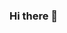 ### Hi there 👋

<!--
**zachlynne/zachlynne** is a ✨ _special_ ✨ repository because its `README.md` (this file) appears on your GitHub profile.

Here are some ideas to get you started:

- 🔭 I’m currently working in the Tech Elevator Boot Camp.
- 🌱 I’m currently learning to become a software developer!
- 👯 I’m looking to collaborate on side projects to learn more coding and create something great!
- 🤔 I’m looking for help with all things coding!
- 💬 Ask me about my dog!
- 📫 How to reach me: phone, Slack, or email
- 😄 Pronouns: he/him
- ⚡ Fun fact: I coached NCAA Division 1 Women's Volleyball and played collegiately before choosing to become a developer.
-->
